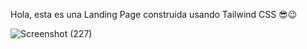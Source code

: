 Hola, esta es una Landing Page construida usando Tailwind CSS
😎😉

![Screenshot (227)](https://github.com/Aran-tm/mario_landing_page/assets/113542332/a55cd144-dfa1-450a-afb0-3c8944b9b1d0)
